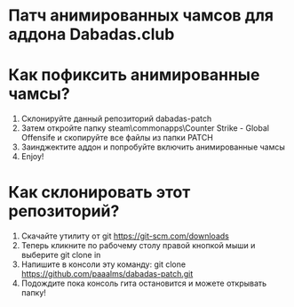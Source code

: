 # Патч анимированных чамсов для аддона Dabadas.club

# Как пофиксить анимированные чамсы?
1. Склонируйте данный репозиторий dabadas-patch
2. Затем откройте папку steam\commonapps\Counter Strike - Global Offensife и скопируйте все файлы из папки PATCH
3. Заинджектите аддон и попробуйте включить анимированные чамсы
4. Enjoy!

# Как склонировать этот репозиторий?
1. Скачайте утилиту от git https://git-scm.com/downloads
2. Теперь кликните по рабочему столу правой кнопкой мыши и выберите git clone in
3. Напишите в консоли эту команду: git clone https://github.com/paaalms/dabadas-patch.git
4. Подождите пока консоль гита остановится и можете открывать папку!
